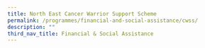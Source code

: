 ```yaml
---
title: North East Cancer Warrior Support Scheme
permalink: /programmes/financial-and-social-assistance/cwss/
description: ""
third_nav_title: Financial & Social Assistance
---
```

